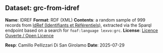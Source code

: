 ## Dataset: grc-from-idref

**Name**: IDREF
**Format**: RDF (XML)
**Contents**: a random sample of 999 records from [IdRef (Identifiants et Référentiels)](https://data.idref.fr/), extracted via the Sparql endpoint based on a search for `foaf:language lexvo:grc`.
**License**: [Licence Ouverte / Open Licence](https://www.etalab.gouv.fr/licence-ouverte-open-licence/)

**Resp**: Camillo Pellizzari Di San Girolamo
**Date**: 2025-07-29
